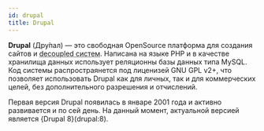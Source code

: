 ```yaml
---
id: drupal
title: Drupal
---
```


**Drupal** (Дру́пал) — это свободная OpenSource платформа для создания сайтов и <abbr title="Система ответчает только за административную часть и серверную часть.">decoupled систем</abbr>. Написана на языке PHP и в качестве хранилища данных использует реляционны базы данных типа MySQL. Код системы распростраянется под лиценизей GNU GPL v2+, что позволяет использовать Drupal как для личных, так и для коммерческих целей, без дополнительного разрешения и отчислений.

Первая версия Drupal появилась в январе 2001 года и активно развивается и по сей день. На данный момент, актуальной версией является {Drupal 8}(drupal:8).